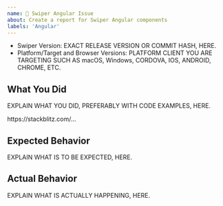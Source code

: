 ```yaml
---
name: 🐞 Swiper Angular Issue
about: Create a report for Swiper Angular components
labels: 'Angular'
---
```


<!--🔅🔅🔅🔅🔅🔅🔅🔅🔅🔅🔅🔅🔅🔅🔅🔅🔅🔅🔅🔅🔅🔅🔅🔅🔅🔅🔅🔅🔅🔅🔅

Oh hi there! 😄

To expedite issue processing please search open and closed issues before submitting a new one.
Existing issues often contain information about workarounds, resolution, or progress updates.

Do you want to ask a question? Are you looking for support? Stack Overflow (http://stackoverflow.com/questions/tagged/swiper) and Swiper Discussions (https://github.com/nolimits4web/swiper/discussions) is the best place for getting support

🔅🔅🔅🔅🔅🔅🔅🔅🔅🔅🔅🔅🔅🔅🔅🔅🔅🔅🔅🔅🔅🔅🔅🔅🔅🔅🔅🔅🔅🔅🔅🔅🔅-->

- Swiper Version: EXACT RELEASE VERSION OR COMMIT HASH, HERE.
- Platform/Target and Browser Versions: PLATFORM CLIENT YOU ARE TARGETING SUCH AS macOS, Windows, CORDOVA, IOS, ANDROID, CHROME, ETC.

## What You Did

EXPLAIN WHAT YOU DID, PREFERABLY WITH CODE EXAMPLES, HERE.

<!--
Please create and share minimal reproduction of the issue starting with this template: https://stackblitz.com/edit/swiper-angular-example?file=src/app/app.component.ts
-->
<!-- ✍️--> https://stackblitz.com/...

<!--
If StackBlitz is not suitable for reproduction of your issue, please create a minimal GitHub repository with the reproduction of the issue.
A good way to make a minimal reproduction is to create a new app via `ng new repro-app` and add the minimum possible code to show the problem.
Share the link to the repo below along with step-by-step instructions to reproduce the problem, as well as expected and actual behavior.

Issues that don't have enough info and can't be reproduced will be closed.

-->

## Expected Behavior

EXPLAIN WHAT IS TO BE EXPECTED, HERE.

## Actual Behavior

EXPLAIN WHAT IS ACTUALLY HAPPENING, HERE.
